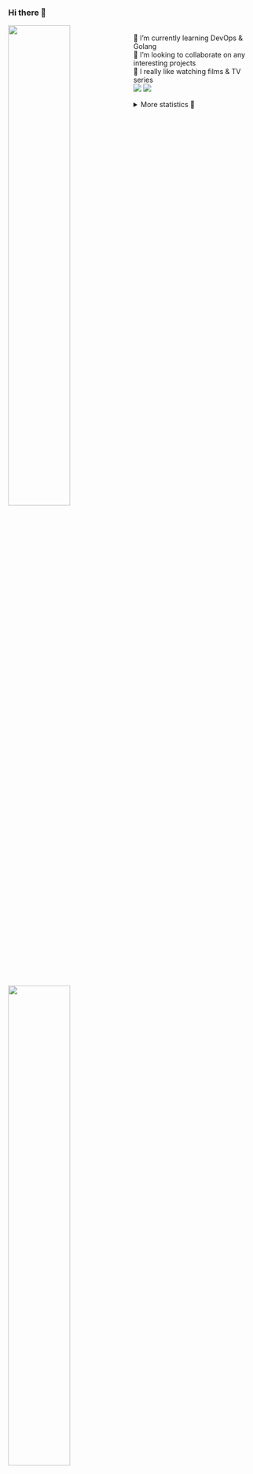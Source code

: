 ### Hi there 👋


[<img align="left" width="50%" src="https://github-readme-stats.vercel.app/api?username=rufusnufus&hide=issues&show_icons=true&count_private=true&theme=transparent&title_color=FF6F40&text_color=FBF9F8&icon_color=F48242&hide_border=true&hide_title=true#gh-dark-mode-only">](https://metrics.lecoq.io/rufusnufus#gh-dark-mode-only)
[<img align="left" width="50%" src="https://github-readme-stats.vercel.app/api?username=rufusnufus&hide=issues&show_icons=true&count_private=true&theme=transparent&title_color=FF6533&text_color=4D4644&icon_color=FF8038&hide_border=true&hide_title=true#gh-light-mode-only">](https://metrics.lecoq.io/rufusnufus#gh-light-mode-only)

<p>
  <br>
  🌱 I’m currently learning DevOps & Golang</br>
  👯 I’m looking to collaborate on any interesting projects</br>
  🎥 I really like watching films & TV series</br>
  <a href="https://linkedin.com/in/rufusnufus"><img src="https://img.shields.io/badge/linkedin-0077B5.svg?style=for-the-badge&logo=linkedin&logoColor=white"/></a>
  <a href="https://t.me/rufusnufus"><img src="https://img.shields.io/badge/-telegram-black?style=for-the-badge&color=blue&logo=telegram"/></a>
</p>

<p text-align="left">
<details>
  <summary>More statistics 👀</summary><br/>

<!--START_SECTION:waka-->
![Code Time](http://img.shields.io/badge/Code%20Time-73%20hrs%202%20mins-blue)

![Profile Views](http://img.shields.io/badge/Profile%20Views-2-blue)

**I'm an Early 🐤** 

```text
🌞 Morning    118 commits    ████░░░░░░░░░░░░░░░░░░░░░   17.99% 
🌆 Daytime    363 commits    █████████████░░░░░░░░░░░░   55.34% 
🌃 Evening    146 commits    █████░░░░░░░░░░░░░░░░░░░░   22.26% 
🌙 Night      29 commits     █░░░░░░░░░░░░░░░░░░░░░░░░   4.42%

```
📅 **I'm Most Productive on Tuesday** 

```text
Monday       125 commits    ████░░░░░░░░░░░░░░░░░░░░░   19.05% 
Tuesday      134 commits    █████░░░░░░░░░░░░░░░░░░░░   20.43% 
Wednesday    112 commits    ████░░░░░░░░░░░░░░░░░░░░░   17.07% 
Thursday     121 commits    ████░░░░░░░░░░░░░░░░░░░░░   18.45% 
Friday       106 commits    ████░░░░░░░░░░░░░░░░░░░░░   16.16% 
Saturday     33 commits     █░░░░░░░░░░░░░░░░░░░░░░░░   5.03% 
Sunday       25 commits     █░░░░░░░░░░░░░░░░░░░░░░░░   3.81%

```


📊 **This Week I Spent My Time On** 

```text
💬 Programming Languages: 
YAML                     3 hrs 58 mins       ████████████░░░░░░░░░░░░░   50.35% 
Other                    2 hrs 24 mins       ███████░░░░░░░░░░░░░░░░░░   30.45% 
HCL                      30 mins             █░░░░░░░░░░░░░░░░░░░░░░░░   6.35% 
Markdown                 29 mins             █░░░░░░░░░░░░░░░░░░░░░░░░   6.13% 
Smarty                   21 mins             █░░░░░░░░░░░░░░░░░░░░░░░░   4.55%

🔥 Editors: 
VS Code                  6 hrs 59 mins       ██████████████████████░░░   88.43% 
iTerm2                   54 mins             ███░░░░░░░░░░░░░░░░░░░░░░   11.57%

```

**I Mostly Code in Python** 

```text
Python                   9 repos             ███████░░░░░░░░░░░░░░░░░░   28.12% 
Java                     4 repos             ███░░░░░░░░░░░░░░░░░░░░░░   12.5% 
Jupyter Notebook         4 repos             ███░░░░░░░░░░░░░░░░░░░░░░   12.5% 
JavaScript               3 repos             ██░░░░░░░░░░░░░░░░░░░░░░░   9.38% 
HTML                     3 repos             ██░░░░░░░░░░░░░░░░░░░░░░░   9.38%

```



 Last Updated on 17/01/2023 00:41:13 UTC
<!--END_SECTION:waka-->

</details>
</p>
